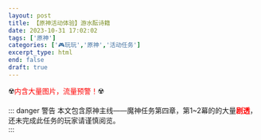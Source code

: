 ```yaml
---
layout: post
title: 【原神活动体验】游水酝诗籍
date: 2023-10-31 17:02:02
tags: ['原神']
categories: ['🎮玩玩','原神','活动任务']
excerpt_type: html
end: false
draft: true
---
```


☢️<font color=red>内含大量图片，流量预警！</font>☢️

::: danger 警告
本文包含原神主线——魔神任务第四章，第1~2幕的的大量<font color=red>**剧透**</font>，还未完成此任务的玩家请谨慎阅览。
<br/>
:::

<!-- more -->